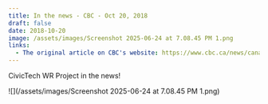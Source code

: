 ```yaml
---
title: In the news - CBC - Oct 20, 2018
draft: false
date: 2018-10-20
image: /assets/images/Screenshot 2025-06-24 at 7.08.45 PM 1.png
links:
  - The original article on CBC's website: https://www.cbc.ca/news/canada/kitchener-waterloo/waterloo-region-organizations-voter-information-surveys-1.4870468
---
```

CivicTech WR Project in the news! 

![](/assets/images/Screenshot 2025-06-24 at 7.08.45 PM 1.png)